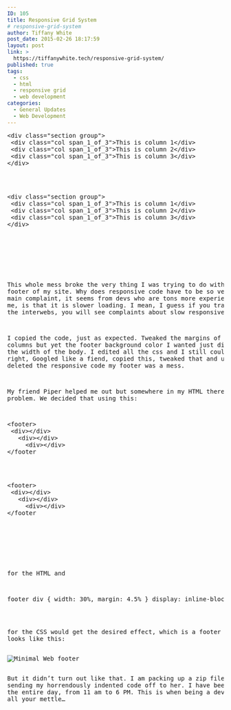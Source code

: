 ```yaml
---
ID: 105
title: Responsive Grid System
# responsive-grid-system
author: Tiffany White
post_date: 2015-02-26 18:17:59
layout: post
link: >
  https://tiffanywhite.tech/responsive-grid-system/
published: true
tags:
  - css
  - html
  - responsive grid
  - web development
categories:
  - General Updates
  - Web Development
---
```



<pre class="lang:html decode:1 " >
&lt;div class=&quot;section group&quot;&gt;
 &lt;div class=&quot;col span_1_of_3&quot;&gt;This is column 1&lt;/div&gt;
 &lt;div class=&quot;col span_1_of_3&quot;&gt;This is column 2&lt;/div&gt;
 &lt;div class=&quot;col span_1_of_3&quot;&gt;This is column 3&lt;/div&gt;
&lt;/div&gt;



<pre class="lang:html decode:1 " >
&lt;div class=&quot;section group&quot;&gt;
 &lt;div class=&quot;col span_1_of_3&quot;&gt;This is column 1&lt;/div&gt;
 &lt;div class=&quot;col span_1_of_3&quot;&gt;This is column 2&lt;/div&gt;
 &lt;div class=&quot;col span_1_of_3&quot;&gt;This is column 3&lt;/div&gt;
&lt;/div&gt;




</pre>

This whole mess broke the very thing I was trying to do with the footer of my site. Why does responsive code have to be so verbose? The main complaint, it seems from devs who are tons more experienced than me, is that it is slower loading. I mean, I guess if you traverse around the interwebs, you will see complaints about slow responsive sites.

I copied the code, just as expected. Tweaked the margins of the columns but yet the footer background color I wanted just didn't span the width of the body. I edited all the css and I still couldn't get it right, Googled like a fiend, copied this, tweaked that and until I deleted the responsive code my footer was a mess.

My friend Piper helped me out but somewhere in my HTML there is a problem. We decided that using this:



<pre class="lang:html decode:1 " >
&lt;footer&gt;
 &lt;div&gt;&lt;/div&gt;
   &lt;div&gt;&lt;/div&gt;
     &lt;div&gt;&lt;/div&gt;
&lt;/footer



<pre class="lang:html decode:1 " >
&lt;footer&gt;
 &lt;div&gt;&lt;/div&gt;
   &lt;div&gt;&lt;/div&gt;
     &lt;div&gt;&lt;/div&gt;
&lt;/footer




</pre>

for the HTML and

<pre class="lang:css decode:1 " >footer div { width: 30%, margin: 4.5% } display: inline-block </pre>

for the CSS would get the desired effect, which is a footer that looks like this:

<img src="http://helloburgh.me/wp-content/uploads/2015/02/wpid-footer.png" alt="Minimal Web footer" />

But it didn’t turn out like that. I am packing up a zip file and sending my horrendously indented code off to her. I have been at this the entire day, from 11 am to 6 PM. This is when being a developer tests all your mettle…